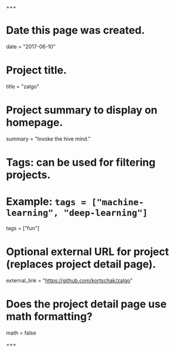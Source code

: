 +++
# Date this page was created.
date = "2017-06-10"

# Project title.
title = "zalgo"

# Project summary to display on homepage.
summary = "Invoke the hive mind."

# Tags: can be used for filtering projects.
# Example: `tags = ["machine-learning", "deep-learning"]`
tags = ["fun"]

# Optional external URL for project (replaces project detail page).
external_link = "https://github.com/kortschak/zalgo"

# Does the project detail page use math formatting?
math = false

+++

